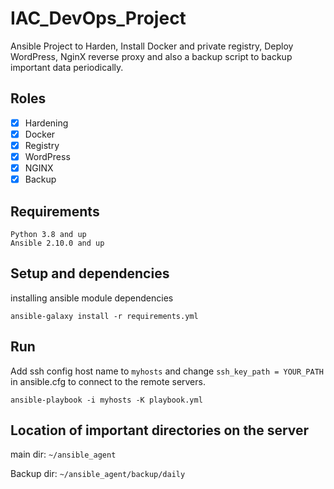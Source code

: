 # IAC_DevOps_Project
Ansible Project to Harden, Install Docker and private registry, Deploy WordPress, NginX reverse proxy and also a backup script to backup important data periodically.  

## Roles
- [x] Hardening
- [x] Docker
- [x] Registry
- [x] WordPress
- [x] NGINX
- [x] Backup

## Requirements
```
Python 3.8 and up
Ansible 2.10.0 and up
```

## Setup and dependencies
installing ansible module dependencies
```
ansible-galaxy install -r requirements.yml
```

## Run
Add ssh config host name to `myhosts` and change ```ssh_key_path = YOUR_PATH``` in ansible.cfg to connect to the remote servers.
```
ansible-playbook -i myhosts -K playbook.yml
```

## Location of important directories on the server

main dir: ```~/ansible_agent```

Backup dir: ```~/ansible_agent/backup/daily```

